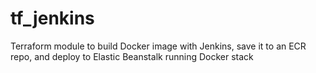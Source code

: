 # tf_jenkins

Terraform module to build Docker image with Jenkins, save it to an ECR repo, and deploy to Elastic Beanstalk running Docker stack
